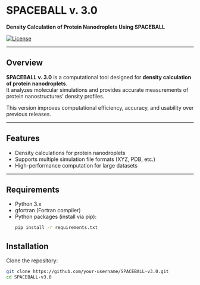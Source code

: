 # SPACEBALL v. 3.0

**Density Calculation of Protein Nanodroplets Using SPACEBALL**

[![License](https://img.shields.io/badge/license-MIT-blue.svg)](LICENSE)

---

## Overview

**SPACEBALL v. 3.0** is a computational tool designed for **density calculation of protein nanodroplets**.  
It analyzes molecular simulations and provides accurate measurements of protein nanostructures’ density profiles.  

This version improves computational efficiency, accuracy, and usability over previous releases.

---

## Features

- Density calculations for protein nanodroplets  
- Supports multiple simulation file formats (XYZ, PDB, etc.)  
- High-performance computation for large datasets  

---
## Requirements

- Python 3.x
- gfortran (Fortran compiler)
- Python packages (install via pip):
  ```bash
  pip install -r requirements.txt

## Installation

Clone the repository:

```bash
git clone https://github.com/your-username/SPACEBALL-v3.0.git
cd SPACEBALL-v3.0
